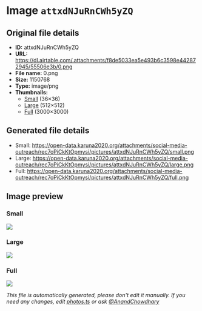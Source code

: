 # Image `attxdNJuRnCWh5yZQ`

## Original file details

- **ID:** attxdNJuRnCWh5yZQ
- **URL:** https://dl.airtable.com/.attachments/f8de5033ea5e493b6c3598e442872945/55506e3b/0.png
- **File name:** 0.png
- **Size:** 1150768
- **Type:** image/png
- **Thumbnails:**
  - [Small](https://dl.airtable.com/.attachmentThumbnails/702e417a52079b0b2a4c76308d4fe308/af91490f) (36×36)
  - [Large](https://dl.airtable.com/.attachmentThumbnails/89b08579a3556b0fd83c18dae454635b/6886f5cb) (512×512)
  - [Full](https://dl.airtable.com/.attachmentThumbnails/0bfcd63d4b61d968ae57f2d0ace2a505/33fe281c) (3000×3000)

## Generated file details

- Small: https://open-data.karuna2020.org/attachments/social-media-outreach/rec7oPiCkKtOpmysi/pictures/attxdNJuRnCWh5yZQ/small.png
- Large: https://open-data.karuna2020.org/attachments/social-media-outreach/rec7oPiCkKtOpmysi/pictures/attxdNJuRnCWh5yZQ/large.png
- Full: https://open-data.karuna2020.org/attachments/social-media-outreach/rec7oPiCkKtOpmysi/pictures/attxdNJuRnCWh5yZQ/full.png

## Image preview

### Small

![](https://open-data.karuna2020.org/attachments/social-media-outreach/rec7oPiCkKtOpmysi/pictures/attxdNJuRnCWh5yZQ/small.png)

### Large

![](https://open-data.karuna2020.org/attachments/social-media-outreach/rec7oPiCkKtOpmysi/pictures/attxdNJuRnCWh5yZQ/large.png)

### Full

![](https://open-data.karuna2020.org/attachments/social-media-outreach/rec7oPiCkKtOpmysi/pictures/attxdNJuRnCWh5yZQ/full.png)

_This file is automatically generated, please don't edit it manually. If you need any changes, edit [photos.ts](/photos.ts) or ask [@AnandChowdhary](https://github.com/AnandChowdhary)_
